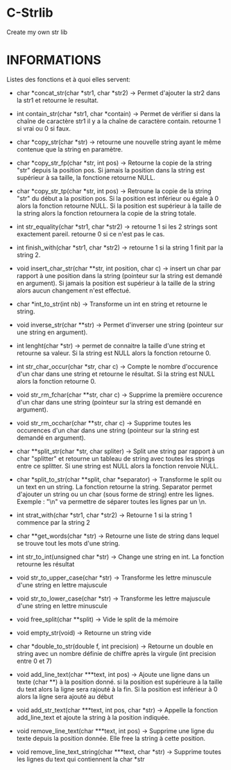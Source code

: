 # C-Strlib
Create my own str lib

# INFORMATIONS
Listes des fonctions et à quoi elles servent:

- char *concat_str(char *str1, char *str2) -> Permet d'ajouter la str2 dans la str1 et retourne le resultat.

- int contain_str(char *str1, char *contain) -> Permet de vérifier si dans la chaîne de caractère str1 il y a la chaîne de caractère contain. retourne 1 si vrai ou 0 si faux.

- char *copy_str(char *str) -> retourne une nouvelle string ayant le même contenue que la string en paramètre.

- char *copy_str_fp(char *str, int pos) -> Retourne la copie de la string "str" depuis la position pos. Si jamais la position dans la string est supérieur à sa taille, la fonctione retourne NULL.

- char *copy_str_tp(char *str, int pos) -> Retroune la copie de la string "str" du début a la position pos. Si la position est inférieur ou égale à 0 alors la fonction retourne NULL. Si la position est supérieur à la taille de la string alors la fonction retournera la copie de la string totale.

- int str_equality(char *str1, char *str2) -> retourne 1 si les 2 strings sont exactement pareil. retourne 0 si ce n'est pas le cas.

- int finish_with(char *str1, char *str2) -> retourne 1 si la string 1 finit par la string 2.

- void insert_char_str(char **str, int position, char c) -> insert un char par rapport à une position dans la string (pointeur sur la string est demandé en argument). Si jamais la position est supérieur à la taille de la string alors aucun changement n'est effectué.

- char *int_to_str(int nb) -> Transforme un int en string et retourne le string.

- void inverse_str(char **str) -> Permet d'inverser une string (pointeur sur une string en argument).

- int lenght(char *str) -> permet de connaitre la taille d'une string et retourne sa valeur. Si la string est NULL alors la fonction retourne 0.

- int str_char_occur(char *str, char c) -> Compte le nombre d'occurence d'un char dans une string et retourne le résultat. Si la string est NULL alors la fonction retourne 0.

- void str_rm_fchar(char **str, char c) -> Supprime la première occurence d'un char dans une string (pointeur sur la string est demandé en argument).

- void str_rm_occhar(char **str, char c) -> Supprime toutes les occurences d'un char dans une string (pointeur sur la string est demandé en argument).

- char **split_str(char *str, char spliter) -> Split une string par rapport à un char "splitter" et retourne un tableau de string avec toutes les strings entre ce splitter. Si une string est NULL alors la fonction renvoie NULL.

- char *split_to_str(char **split, char *separator) -> Transforme le split ou un text en un string. La fonction retourne la string. Separator permet d'ajouter un string ou un char (sous forme de string) entre les lignes. Exemple : "\n" va permettre de séparer toutes les lignes par un \n.

- int strat_with(char *str1, char *str2) -> Retourne 1 si la string 1 commence par la string 2

- char **get_words(char *str) -> Retourne une liste de string dans lequel se trouve tout les mots d'une string.

- int str_to_int(unsigned char *str) -> Change une string en int. La fonction retourne les résultat

- void str_to_upper_case(char *str) -> Transforme les lettre minuscule d'une string en lettre majuscule

- void str_to_lower_case(char *str) -> Transforme les lettre majuscule d'une string en lettre minuscule

- void free_split(char **split) -> Vide le split de la mémoire

- void empty_str(void) -> Retourne un string vide

- char *double_to_str(double f, int precision) -> Retourne un double en string avec un nombre définie de chiffre après la virgule (int precision entre 0 et 7)

- void add_line_text(char ***text, int pos) -> Ajoute une ligne dans un texte (char **) à la position donné. si la position est supérieure à la taille du text alors la ligne sera rajouté à la fin. Si la position est inférieur à 0 alors la ligne sera ajouté au début

- void add_str_text(char ***text, int pos, char *str) -> Appelle la fonction add_line_text et ajoute la string à la position indiquée.

- void remove_line_text(char ***text, int pos) -> Supprime une ligne du texte depuis la position donnée. Elle free la string à cette position.

- void remove_line_text_string(char ***text, char *str) -> Supprime toutes les lignes du text qui contiennent la char *str